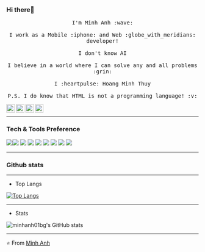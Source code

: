 ### Hi there👋 

<p align="center">
<!--   <img alt="GIF" src="https://media.giphy.com/media/Cmr1OMJ2FN0B2/giphy.gif" width = 200/> -->
<!--   <br><br> -->
  <samp>
    I'm Minh Anh :wave:
    <br><br>
    I work as a Mobile :iphone: and Web :globe_with_meridians: developer!
    <br><br>
    I don't know AI
    <br><br>
    I believe in a world where I can solve any and all problems :grin:
    <br><br>
    I :heartpulse: Hoang Minh Thuy 
    <br><br>
    P.S. I do know that HTML is not a programming language! :v:
  </samp>
</p>
<p align="center"> 
<!--   <i> Let's connect and chat! :incoming_envelope: </i> -->



  <p align="center">
    <a href="https://twitter.com/MinhAnh65616374"> <img align="left" alt="yumjnan Twitter" width="22px" src="https://cdn.jsdelivr.net/npm/simple-icons@v3/icons/twitter.svg" width="30" /></a>&nbsp; &nbsp;
    <a href="https://github.com/minhanh01bg"><img align="left" alt="MinhAnh Github" width="22px" src="https://cdn.jsdelivr.net/npm/simple-icons@v3/icons/github.svg" width="30"/></a>&nbsp; &nbsp;
    <a href="https://www.instagram.com/yumjnan/"><img align="left" alt="yumjnan Instagram" width="22px" src="https://cdn.jsdelivr.net/npm/simple-icons@v3/icons/instagram.svg" width="30"/></a>&nbsp; &nbsp; 
    <a href="https://www.facebook.com/coder.sliverbullet/"><img align="left" alt="Minh Anh Facebook" width="22px" src="https://cdn.jsdelivr.net/npm/simple-icons@v3/icons/facebook.svg" width="30"/></a>&nbsp; &nbsp;
  </p>
</p>

---

### Tech & Tools Preference

<img
    src="https://img.shields.io/badge/-HTML5-E34F26?style=flat&logo=html5&logoColor=white"
/><img  src="https://img.shields.io/badge/-CSS3-1572B6?style=flat&logo=css3&logoColor=white"
/>
<img
    src="https://img.shields.io/badge/-JavaScript-eed718?style=flat&logo=javascript&logoColor=ffffff"
/>
<img
    src="https://img.shields.io/badge/-React-000000?style=flat&logo=react&logoColor=00c8ff"
/>
<img
    src="https://img.shields.io/badge/-MySQL-F29111?style=flat&logo=mysql&logoColor=FFFFFF"
/>
<img
    src="https://img.shields.io/badge/-Node.js-3C873A?style=flat&logo=Node.js&logoColor=white"
/>
<img
    src="http://img.shields.io/badge/-Git-F1502F?style=flat&logo=git&logoColor=FFFFFF"
/>
<img
    src="http://img.shields.io/badge/-Github-000000?style=flat&logo=github&logoColor=FFFFFF"
/>
<img
    src="http://img.shields.io/badge/-VS%20Code-007ACC?style=flat&logo=visual%20studio%20code&logoColor=white"
/>

---

### Github stats
<!-- <p align="center">  
  <img align="center" src="https://github-readme-stats.vercel.app/api/top-langs/?username=minhanh01bg&langs_count=4&layout=compact&theme=radical" width="380px" alt="My Github Stats" /> 
<img align="center" src="https://github-readme-stats.vercel.app/api?username=minhanh01bg&show_icons=true&theme=radical" width="380px" alt="My Github Stats" />
</p>
 -->
---

- Top Langs

[![Top Langs](https://github-readme-stats.vercel.app/api/top-langs/?username=minhanh01bg)](https://github.com/anuraghazra/github-readme-stats)

---

- Stats

![minhanh01bg's GitHub stats](https://github-readme-stats.vercel.app/api?username=minhanh01bg&show_icons=true&theme=transparent)

<!-- <p align="center">  <img src="https://github-readme-stats.vercel.app/api?username=minhanh01bg&show_icons=true&theme=synthwave" alt="My Github Stats" /> </p> -->
<!-- <p align="center">
    <img
        src="https://thumbs.gfycat.com/GoodnaturedFondGaur-size_restricted.gif"
        alt="Synthwave"
        height="300"
        width="500"
    />
</p>
 -->
 
---

⭐ From [Minh Anh](https://github.com/minhanh01bg)
